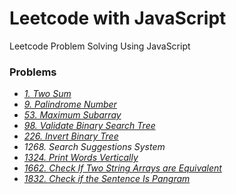 # Leetcode with JavaScript

Leetcode Problem Solving Using JavaScript

### Problems

- [_1. Two Sum_](https://leetcode.com/problems/two-sum/description/)
- [_9. Palindrome Number_](https://leetcode.com/problems/palindrome-number/description/)
- [_53. Maximum Subarray_](https://leetcode.com/problems/maximum-subarray/description/)
- [_98. Validate Binary Search Tree_](https://leetcode.com/problems/validate-binary-search-tree/description/)
- [_226. Invert Binary Tree_](https://leetcode.com/problems/invert-binary-tree/description/)
- _1268. Search Suggestions System_
- [_1324. Print Words Vertically_](https://leetcode.com/problems/print-words-vertically/description/)
- [_1662. Check If Two String Arrays are Equivalent_](https://leetcode.com/problems/check-if-two-string-arrays-are-equivalent/description/)
- [_1832. Check if the Sentence Is Pangram_](https://leetcode.com/problems/check-if-the-sentence-is-pangram/description/)

